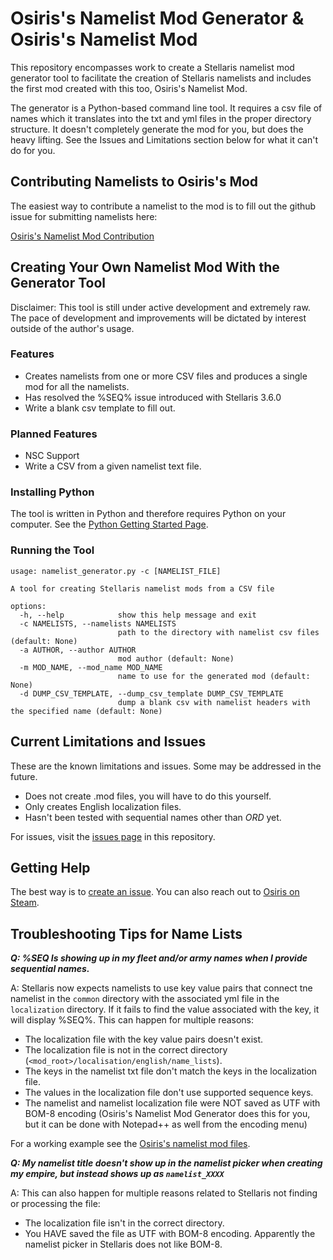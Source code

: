 # Osiris's Namelist Mod Generator & Osiris's Namelist Mod

This repository encompasses work to create a Stellaris namelist mod generator tool to facilitate the creation of 
Stellaris namelists and includes the first mod created with this too, Osiris's Namelist Mod.

The generator is a Python-based command line tool. It requires a csv file of names which it translates into the txt
and yml files in the proper directory structure. It doesn't completely generate the mod for you, but does the heavy 
lifting. See the Issues and Limitations section below for what it can't do for you. 

## Contributing Namelists to Osiris's Mod

The easiest way to contribute a namelist to the mod is to fill out the github issue for submitting namelists here:

[Osiris's Namelist Mod Contribution](https://github.com/Osiris1975/namelist-mod-gen/issues/new?assignees=Osiris1975&labels=contribution&template=osiris-s-namelist-contribution.md&title=)

## Creating Your Own Namelist Mod With the Generator Tool

Disclaimer: This tool is still under active development and extremely raw. The pace of development and improvements
will be dictated by interest outside of the author's usage.

### Features

* Creates namelists from one or more CSV files and produces a single mod for all the namelists. 
* Has resolved the %SEQ% issue introduced with Stellaris 3.6.0
* Write a blank csv template to fill out.

### Planned Features

* NSC Support
* Write a CSV from a given namelist text file. 

### Installing Python

The tool is written in Python and therefore requires Python on your computer. See the [Python Getting Started Page](https://www.python.org/about/gettingstarted/).

### Running the Tool

``` 
usage: namelist_generator.py -c [NAMELIST_FILE]

A tool for creating Stellaris namelist mods from a CSV file

options:
  -h, --help            show this help message and exit
  -c NAMELISTS, --namelists NAMELISTS
                        path to the directory with namelist csv files (default: None)
  -a AUTHOR, --author AUTHOR
                        mod author (default: None)
  -m MOD_NAME, --mod_name MOD_NAME
                        name to use for the generated mod (default: None)
  -d DUMP_CSV_TEMPLATE, --dump_csv_template DUMP_CSV_TEMPLATE
                        dump a blank csv with namelist headers with the specified name (default: None)

```

## Current Limitations and Issues

These are the known limitations and issues. Some may be addressed in the future.

* Does not create .mod files, you will have to do this yourself.
* Only creates English localization files.
* Hasn't been tested with sequential names other than $ORD$ yet. 


For issues, visit the [issues page](https://github.com/Osiris1975/namelist-mod-gen/issues) in this repository.



## Getting Help 

The best way is to [create an issue](https://github.com/Osiris1975/namelist-mod-gen/issues). You can also reach out
to [Osiris on Steam](https://steamcommunity.com/profiles/76561198007264573/). 

## Troubleshooting Tips for Name Lists

***Q: %SEQ Is showing up in my fleet and/or army names when I provide sequential names.*** 

A: Stellaris now expects namelists to use key value pairs that connect tne namelist in the `common` directory with
the associated yml file in the `localization` directory. If it fails to find the value associated with the key, it will display %SEQ%. This can happen for multiple reasons:
- The localization file with the key value pairs doesn't exist.
- The localization file is not in the correct directory (`<mod_root>/localisation/english/name_lists`).
- The keys in the namelist txt file don't match the keys in the localization file.
- The values in the localization file don't use supported sequence keys.
- The namelist and namelist localization file were NOT saved as UTF with BOM-8 encoding 
(Osiris's Namelist Mod Generator does this for you, but it can be done with Notepad++ as well from the encoding menu)

For a working example see the [Osiris's namelist mod files]().

***Q: My namelist title doesn't show up in the namelist picker when creating my empire, but instead shows up as `namelist_XXXX`***

A: This can also happen for multiple reasons related to Stellaris not finding or processing the file:
- The localization file isn't in the correct directory.
- You HAVE saved the file as UTF with BOM-8 encoding. Apparently the namelist picker in Stellaris does not like BOM-8.
